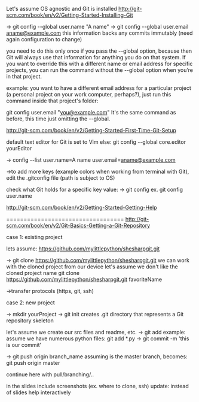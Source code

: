Let's assume OS agnostic and Git is installed
http://git-scm.com/book/en/v2/Getting-Started-Installing-Git

-> git config --global user.name "A name"
-> git config --global user.email aname@example.com
this information backs any commits immutably (need again configuration
to change)

you need to do this only once if you pass the --global option, because then Git will always use that information for anything you do on that system. If you want to override this with a different name or email address for specific projects, you can run the command without the --global option when you’re in that project.

example: you want to have a different email address for a particular project (a personal project on your work computer, perhaps?), just run this command inside that project's folder:

git config user.email "you@example.com"
It's the same command as before, this time just omitting the --global.

http://git-scm.com/book/en/v2/Getting-Started-First-Time-Git-Setup

default text editor for Git is set to Vim
else: git config --global core.editor yourEditor

-> config --list
user.name=A name
user.email=aname@example.com

->to add more keys (example colors when working from terminal with Git),
edit the .gitconfig file (path is subject to OS)

check what Git holds for a specific key value:
-> git config <key>
ex. git config user.name

http://git-scm.com/book/en/v2/Getting-Started-Getting-Help

==================================
http://git-scm.com/book/en/v2/Git-Basics-Getting-a-Git-Repository

case 1: existing project

lets assume: https://github.com/mylittlepython/shesharpgit.git

-> git clone https://github.com/mylittlepython/shesharpgit.git
we can work with the cloned project from our device
let's assume we don't like the cloned project name
git clone https://github.com/mylittlepython/shesharpgit.git favoriteName

->transfer protocols (https, git, ssh)

case 2: new project

-> mkdir yourProject
-> git init
creates .git directory that represents a Git repository skeleton

let's assume we create our src files and readme, etc.
-> git add <file>
example: assume we have numerous python files: git add *.py
-> git commit -m 'this is our commit'

-> git push origin branch_name 
assuming is the master branch, becomes: git push origin master

continue here with pull/branching/..

in the slides include screenshots (ex. where to clone, ssh)
update: instead of slides help interactively


